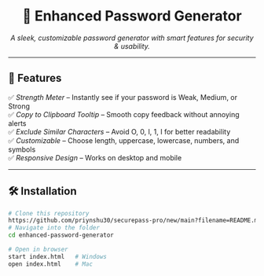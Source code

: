 <h1 align="center">🔐 Enhanced Password Generator</h1>
<p align="center">
  <i>A sleek, customizable password generator with smart features for security & usability.</i>
</p>

---

## 🚀 Features

✅ *Strength Meter* – Instantly see if your password is Weak, Medium, or Strong  
✅ *Copy to Clipboard Tooltip* – Smooth copy feedback without annoying alerts  
✅ *Exclude Similar Characters* – Avoid O, 0, l, 1, I for better readability  
✅ *Customizable* – Choose length, uppercase, lowercase, numbers, and symbols  
✅ *Responsive Design* – Works on desktop and mobile  

---



## 🛠 Installation

```bash
# Clone this repository
https://github.com/priynshu30/securepass-pro/new/main?filename=README.md
# Navigate into the folder
cd enhanced-password-generator

# Open in browser
start index.html   # Windows
open index.html    # Mac
